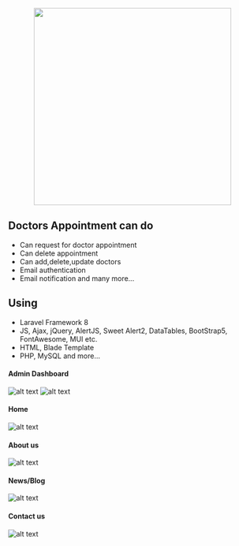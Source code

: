 <p align="center"><a href="https://laravel.com" target="_blank"><img src="https://raw.githubusercontent.com/laravel/art/master/logo-lockup/5%20SVG/2%20CMYK/1%20Full%20Color/laravel-logolockup-cmyk-red.svg" width="400"></a></p>

## Doctors Appointment can do
<ul>
    <li>Can request for doctor appointment</li>
    <li>Can delete appointment</li>
    <li>Can add,delete,update doctors</li>
    <li>Email authentication</li>
    <li>Email notification and many more...</li>
</ul>

## Using
<ul>
    <li>Laravel Framework 8</li>
    <li>JS, Ajax, jQuery, AlertJS, Sweet Alert2, DataTables, BootStrap5, FontAwesome, MUI etc.</li>
    <li>HTML, Blade Template</li>
    <li>PHP, MySQL and more...</li>
</ul>

#### Admin Dashboard
![alt text](public/media/document/dashboard.png)
![alt text](public/media/document/add-doctors.png)

#### Home
![alt text](public/media/document/home.png)

#### About us
![alt text](public/media/document/about-us.png)

#### News/Blog
![alt text](public/media/document/news.png)

#### Contact us 
![alt text](public/media/document/contact.png)
